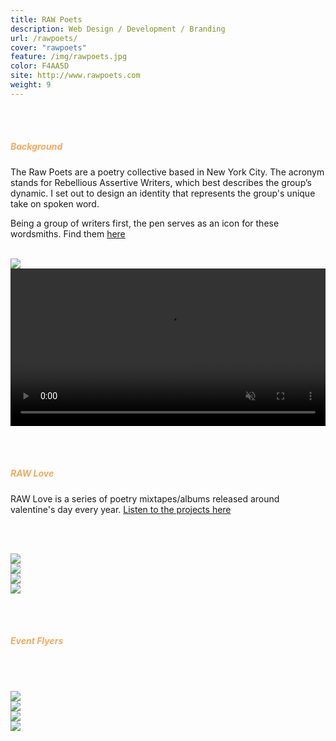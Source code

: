 ```yaml
---
title: RAW Poets
description: Web Design / Development / Branding
url: /rawpoets/
cover: "rawpoets"
feature: /img/rawpoets.jpg
color: F4AA5D
site: http://www.rawpoets.com
weight: 9
---
```


<br><br>
<h5 style="color: #F4AA5D">Background</h5>
<p>
The Raw Poets are a poetry collective based in New York City. The acronym stands for Rebellious Assertive Writers, which best describes the group’s dynamic. I set out to design an identity that represents the group's unique take on spoken word.
</p><p>
Being a group of writers first, the pen serves as an icon for these wordsmiths. Find them <a href="http://www.rawpoets.com" target="_blank">here</a>
</p>
<br>
<img src="/img/project-6/1.png" />

<!-- <img src="/img/project-6/2.jpg" /> -->

<video playsinline autoplay muted loop width="100%">
	<source type="video/mp4" src="/img/project-6/rawwebsite.mp4">
</video>

<br><br>
<h5 style="color: #F4AA5D">RAW Love</h5>
<p>
RAW Love is a series of poetry mixtapes/albums released around valentine's day every year. <a href="http://www.rawpoets.com/rawlove">Listen to the projects here</a>
</p>

<br><br>

<div class="image__half">
    <div class="half">
        <img src="/img/project-6/rawlove3.jpg"  />
    </div>
    <div class="half">
        <img src="/img/project-6/rawlove4.jpg"  />
    </div>
</div>

<div class="image__half">
    <div class="half">
        <img src="/img/project-6/rawlove6.jpg"  />
    </div>
    <div class="half">
        <img src="/img/project-6/rawlove7.jpg"  />
    </div>
</div>

<br><br>
<h5 style="color: #F4AA5D">Event Flyers</h5>

<br><br>

<div class="image__half">
    <div class="half">
        <img src="/img/project-6/raw99.jpg"  />
    </div>
    <div class="half">
        <img src="/img/project-6/speakeasy2.jpg"  />
    </div>
</div>

<div class="image__half">
    <div class="half">
        <img src="/img/project-6/homebrewed.jpg"  />
    </div>
    <div class="half">
        <img src="/img/project-6/loveletters.jpg"  />
    </div>
</div>
